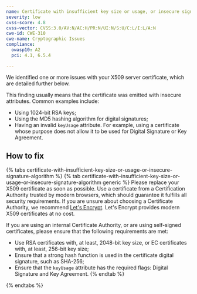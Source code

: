 ```yaml
---
name: Certificate with insufficient key size or usage, or insecure signature algorithm
severity: low
cvss-score: 4.8
cvss-vector: CVSS:3.0/AV:N/AC:H/PR:N/UI:N/S:U/C:L/I:L/A:N
cwe-id: CWE-310
cwe-name: Cryptographic Issues
compliance:
  owasp10: A2
  pci: 4.1, 6.5.4

---            
```


We identified one or more issues with your X509 server certificate, which are detailed further below.

This finding usually means that the certificate was emitted with insecure attributes. Common examples include:

  * Using 1024-bit RSA keys;
  * Using the MD5 hashing algorithm for digital signatures;
  * Having an invalid `keyUsage` attribute. For example, using a certificate whose purpose does not allow it to be used for Digital Signature or Key Agreement.

## How to fix

{% tabs certificate-with-insufficient-key-size-or-usage-or-insecure-signature-algorithm %}
{% tab certificate-with-insufficient-key-size-or-usage-or-insecure-signature-algorithm generic %}
Please replace your X509 certificate as soon as possible. Use a certificate from a Certification Authority trusted by modern browsers, which should guarantee it fulfills all security requirements. If you are unsure about choosing a Certificate Authority, we recommend [Let's Encrypt](https://letsencrypt.org/). Let's Encrypt provides modern X509 certificates at no cost.

If you are using an internal Certificate Authority, or are using self-signed certificates, please ensure that the following requirements are met:

  * Use RSA certificates with, at least, 2048-bit key size, or EC certificates with, at least, 256-bit key size;
  * Ensure that a strong hash function is used in the certificate digital signature, such as SHA-256;
  * Ensure that the `keyUsage` attribute has the required flags: Digital Signature and Key Agreement.
{% endtab %}

{% endtabs %}
